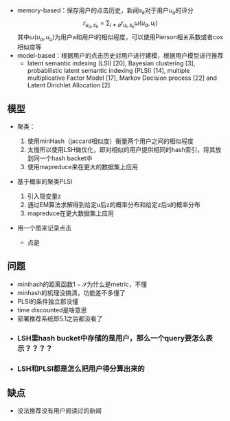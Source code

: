 ## 
- memory-based：保存用户的点击历史，新闻$s_k$对于用户$u_a$的评分
    $$r_{u_a,s_k} = \sum_{i \ne a} r_{u_i,s_k}\omega(u_a,u_i)$$
    其中$\omega(u_a,u_u)$为用户a和用户i的相似程度，可以使用Pierson相关系数或者cos相似度等
- model-based：根据用户的点击历史对用户进行建模，根据用户模型进行推荐
  - latent semantic indexing (LSI) [20], Bayesian clustering [3], probabilistic latent semantic indexing (PLSI) [14], multiple multiplicative Factor Model [17], Markov Decision process [22] and Latent Dirichlet Allocation [2]

## 模型
- 聚类：
  1. 使用minHash（jaccard相似度）衡量两个用户之间的相似程度
  2. 太慢所以使用LSH做优化，即对相似的用户提供相同的hash索引，将其放到同一个hash backet中
  3. 使用mapreduce来在更大的数据集上应用

- 基于概率的聚类PLSI
  1. 引入隐变量z
  2. 通过EM算法求解得到给定u后z的概率分布和给定z后s的概率分布
  3. mapreduce在更大数据集上应用

- 用一个图来记录点击
  - 点是
## 问题
- minihash的距离函数$1- \mathcal{S}$为什么是metric，不懂
- minhash的机理没搞清，功能差不多懂了
- PLSI的条件独立那没懂
- time discounted是啥意思
- 部署推荐系统即5.1之后都没看了
- ### LSH里hash bucket中存储的是用户，那么一个query要怎么表示？？？？
- ### LSH和PLSI都是怎么把用户得分算出来的

## 缺点
- 没法推荐没有用户阅读过的新闻